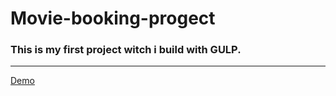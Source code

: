 # Movie-booking-progect
### This is my first project witch i build with GULP.
_____________________________________________
[Demo](https://xt0perx.github.io/Movie-seat-booking/) 
